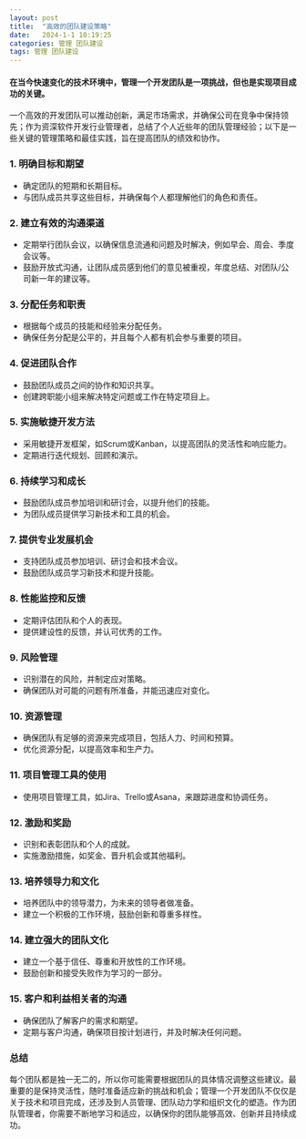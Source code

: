 ```yaml
---
layout: post
title:  "高效的团队建设策略"
date:   2024-1-1 10:19:25
categories: 管理 团队建设
tags: 管理 团队建设
---
```

#### 在当今快速变化的技术环境中，管理一个开发团队是一项挑战，但也是实现项目成功的关键。

一个高效的开发团队可以推动创新，满足市场需求，并确保公司在竞争中保持领先；作为资深软件开发行业管理者，总结了个人近些年的团队管理经验；以下是一些关键的管理策略和最佳实践，旨在提高团队的绩效和协作。

### 1. 明确目标和期望

- 确定团队的短期和长期目标。
- 与团队成员共享这些目标，并确保每个人都理解他们的角色和责任。

### 2. 建立有效的沟通渠道

- 定期举行团队会议，以确保信息流通和问题及时解决，例如早会、周会、季度会议等。
- 鼓励开放式沟通，让团队成员感到他们的意见被重视，年度总结、对团队/公司新一年的建议等。

### 3. 分配任务和职责

- 根据每个成员的技能和经验来分配任务。
- 确保任务分配是公平的，并且每个人都有机会参与重要的项目。

### 4. 促进团队合作
   
- 鼓励团队成员之间的协作和知识共享。
- 创建跨职能小组来解决特定问题或工作在特定项目上。

### 5. 实施敏捷开发方法

- 采用敏捷开发框架，如Scrum或Kanban，以提高团队的灵活性和响应能力。
- 定期进行迭代规划、回顾和演示。

### 6. 持续学习和成长

- 鼓励团队成员参加培训和研讨会，以提升他们的技能。
- 为团队成员提供学习新技术和工具的机会。
   
### 7. 提供专业发展机会

- 支持团队成员参加培训、研讨会和技术会议。
- 鼓励团队成员学习新技术和提升技能。

### 8. 性能监控和反馈

- 定期评估团队和个人的表现。
- 提供建设性的反馈，并认可优秀的工作。

### 9. 风险管理

- 识别潜在的风险，并制定应对策略。
- 确保团队对可能的问题有所准备，并能迅速应对变化。

### 10. 资源管理

- 确保团队有足够的资源来完成项目，包括人力、时间和预算。
- 优化资源分配，以提高效率和生产力。

### 11. 项目管理工具的使用

- 使用项目管理工具，如Jira、Trello或Asana，来跟踪进度和协调任务。
    
### 12. 激励和奖励

- 识别和表彰团队和个人的成就。
- 实施激励措施，如奖金、晋升机会或其他福利。
    
### 13. 培养领导力和文化

- 培养团队中的领导潜力，为未来的领导者做准备。
- 建立一个积极的工作环境，鼓励创新和尊重多样性。

### 14. 建立强大的团队文化

- 建立一个基于信任、尊重和开放性的工作环境。
- 鼓励创新和接受失败作为学习的一部分。
    
### 15. 客户和利益相关者的沟通

- 确保团队了解客户的需求和期望。
- 定期与客户沟通，确保项目按计划进行，并及时解决任何问题。

### 总结

每个团队都是独一无二的，所以你可能需要根据团队的具体情况调整这些建议。最重要的是保持灵活性，随时准备适应新的挑战和机会；管理一个开发团队不仅仅是关于技术和项目完成，还涉及到人员管理、团队动力学和组织文化的塑造。作为团队管理者，你需要不断地学习和适应，以确保你的团队能够高效、创新并且持续成功。
